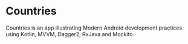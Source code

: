 # Countries
Countries is an app illustrating Modern Android development practices using Kotlin, MVVM, Dagger2, RxJava and Mockito.
